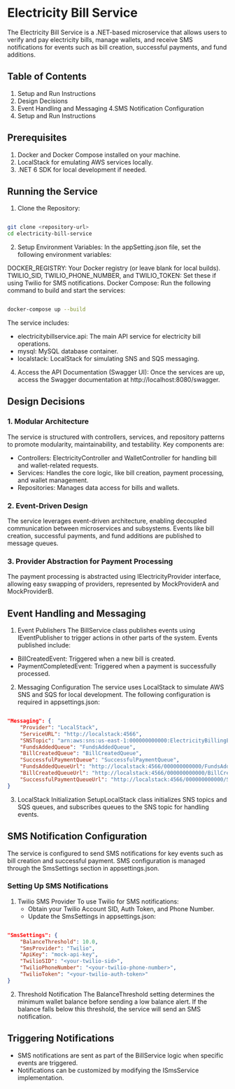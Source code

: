 # Electricity Bill Service
The Electricity Bill Service is a .NET-based microservice that allows users to verify and pay electricity bills, manage wallets, and receive SMS notifications for events such as bill creation, successful payments, and fund additions.

## Table of Contents
1. Setup and Run Instructions
2. Design Decisions
3. Event Handling and Messaging
4.SMS Notification Configuration
5. Setup and Run Instructions

## Prerequisites
1. Docker and Docker Compose installed on your machine.
2. LocalStack for emulating AWS services locally.
3. .NET 6 SDK for local development if needed.

## Running the Service
1. Clone the Repository:

```bash

git clone <repository-url>
cd electricity-bill-service
```
2. Setup Environment Variables:
 In the appSetting.json file, set the following environment variables:

DOCKER_REGISTRY: Your Docker registry (or leave blank for local builds).
TWILIO_SID, TWILIO_PHONE_NUMBER, and TWILIO_TOKEN: Set these if using Twilio for SMS notifications.
Docker Compose:
Run the following command to build and start the services:

```bash

docker-compose up --build
```
The service includes:

- electricitybillservice.api: The main API service for electricity bill operations.
- mysql: MySQL database container.
- localstack: LocalStack for simulating SNS and SQS messaging.
4. Access the API Documentation (Swagger UI):
Once the services are up, access the Swagger documentation at http://localhost:8080/swagger.

## Design Decisions
### 1. Modular Architecture
The service is structured with controllers, services, and repository patterns to promote modularity, maintainability, and testability. Key components are:

- Controllers: ElectricityController and WalletController for handling bill and wallet-related requests.
- Services: Handles the core logic, like bill creation, payment processing, and wallet management.
- Repositories: Manages data access for bills and wallets.
### 2. Event-Driven Design
The service leverages event-driven architecture, enabling decoupled communication between microservices and subsystems. Events like bill creation, successful payments, and fund additions are published to message queues.

### 3. Provider Abstraction for Payment Processing
The payment processing is abstracted using IElectricityProvider interface, allowing easy swapping of providers, represented by MockProviderA and MockProviderB.

## Event Handling and Messaging
1. Event Publishers
The BillService class publishes events using IEventPublisher to trigger actions in other parts of the system. Events published include:

- BillCreatedEvent: Triggered when a new bill is created.
- PaymentCompletedEvent: Triggered when a payment is successfully processed.
2. Messaging Configuration
The service uses LocalStack to simulate AWS SNS and SQS for local development. The following configuration is required in appsettings.json:

```json

"Messaging": {
    "Provider": "LocalStack",
    "ServiceURL": "http://localstack:4566",
    "SNSTopic": "arn:aws:sns:us-east-1:000000000000:ElectricityBillingEvents",
    "FundsAddedQueue": "FundsAddedQueue",
    "BillCreatedQueue": "BillCreatedQueue",
    "SuccessfulPaymentQueue": "SuccessfulPaymentQueue",
    "FundsAddedQueueUrl": "http://localstack:4566/000000000000/FundsAddedQueue",
    "BillCreatedQueueUrl": "http://localstack:4566/000000000000/BillCreatedQueue",
    "SuccessfulPaymentQueueUrl": "http://localstack:4566/000000000000/SuccessfulPaymentQueue"
}
````
3. LocalStack Initialization
SetupLocalStack class initializes SNS topics and SQS queues, and subscribes queues to the SNS topic for handling events.

## SMS Notification Configuration
The service is configured to send SMS notifications for key events such as bill creation and successful payment. SMS configuration is managed through the SmsSettings section in appsettings.json.
 
### Setting Up SMS Notifications    
1. Twilio SMS Provider
   To use Twilio for SMS notifications:
   - Obtain your Twilio Account SID, Auth Token, and Phone Number.
   - Update the SmsSettings in appsettings.json:
```json

"SmsSettings": {
    "BalanceThreshold": 10.0,
    "SmsProvider": "Twilio",
    "ApiKey": "mock-api-key",
    "TwilioSID": "<your-twilio-sid>",
    "TwilioPhoneNumber": "<your-twilio-phone-number>",
    "TwilioToken": "<your-twilio-auth-token>"
}
```
2. Threshold Notification
The BalanceThreshold setting determines the minimum wallet balance before sending a low balance alert. If the balance falls below this threshold, the service will send an SMS notification.
## Triggering Notifications
- SMS notifications are sent as part of the BillService logic when specific events are triggered.
- Notifications can be customized by modifying the ISmsService implementation.

